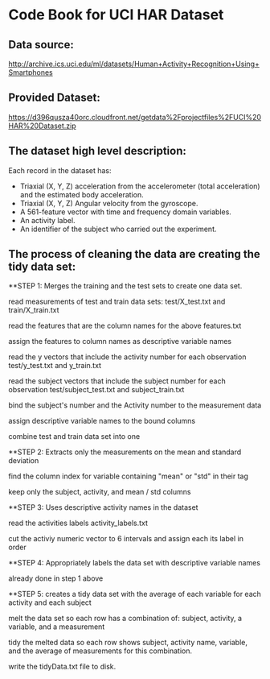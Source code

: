 # Code Book for UCI HAR Dataset

Data source:
------------
http://archive.ics.uci.edu/ml/datasets/Human+Activity+Recognition+Using+Smartphones

Provided Dataset:
-----------------
https://d396qusza40orc.cloudfront.net/getdata%2Fprojectfiles%2FUCI%20HAR%20Dataset.zip 

The dataset high level description:
-----------------------------------
Each record in the dataset has: 
- Triaxial (X, Y, Z) acceleration from the accelerometer (total acceleration) and the estimated body acceleration. 
- Triaxial (X, Y, Z) Angular velocity from the gyroscope. 
- A 561-feature vector with time and frequency domain variables. 
- An activity label. 
- An identifier of the subject who carried out the experiment.

The process of cleaning the data are creating the tidy data set:
----------------------------------------------------------------

**STEP 1: Merges the training and the test sets to create one data set.

read measurements of test and train data sets: 
test/X_test.txt and train/X_train.txt

read the features that are the column names for the above
features.txt

assign the features to column names as descriptive variable names

read the y vectors that include the activity number for each observation
test/y_test.txt and y_train.txt

read the subject vectors that include the subject number for each observation
test/subject_test.txt and subject_train.txt

bind the subject's number and the Activity number to the measurement data

assign descriptive variable names to the bound columns

combine test and train data set into one


**STEP 2: Extracts only the measurements on the mean and standard deviation

find the column index for variable containing "mean" or "std" in their tag

keep only the subject, activity, and mean / std columns


**STEP 3: Uses descriptive activity names in the dataset

read the activities labels activity_labels.txt

cut the activiy numeric vector to 6 intervals and assign each its label in order


**STEP 4: Appropriately labels the data set with descriptive variable names

already done in step 1 above


**STEP 5: creates a tidy data set with the average of each variable  for each activity and each subject

melt the data set so each row has a combination of: subject, activity,  a variable, and a measurement

tidy the melted data so each row shows subject, activity name, variable, and the average of measurements for this combination.

write the tidyData.txt file to disk.




